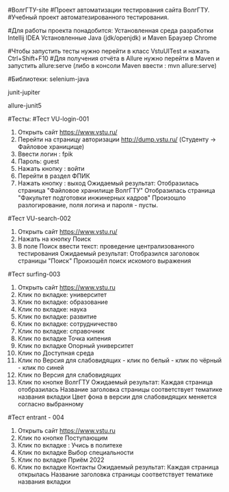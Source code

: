 #ВолгГТУ-site
#Проект автоматизации тестирования сайта ВолгГТУ.
#Учебный проект автоматезированного тестирования.

#Для работы проекта понадобится:
Установленная среда разработки Intellij IDEA
Установленные Java (jdk/openjdk) и Maven
Браузер Chrome

#Чтобы запустить тесты нужно перейти в класс VstuUITest и нажать Ctrl+Shift+F10
#Для получения отчёта в Allure нужно перейти в Maven и запустить allure:serve
(либо в консоли Maven ввести : mvn allure:serve)

#Библиотеки:
selenium-java

junit-jupiter

allure-junit5

#Тесты:
#Тест VU-login-001

1. Открыть сайт https://www.vstu.ru/
2. Перейти на страницу авторизации http://dump.vstu.ru/
   (Студенту -> Файловое храницище)
3. Ввести логин : fpik
4. Пароль: guest
5. Нажать кнопку : войти
6. Перейти в раздел ФПИК
7. Нажать кнопку : выход
      Ожидаемый результат:
      Отобразилась страница "Файловое хранилище ВолгГТУ"
      Отобразилась страница "Факультет подготовки инжинерных кадров"
      Произошло разлогирование, поля логина и пароля - пусты.

#Тест VU-search-002

1. Открыть сайт https://www.vstu.ru/
2. Нажать на кнопку Поиск
3. В поле Поиск ввести текст: проведение централизованного тестирования
      Ожидаемый результат:
      Отобразился заголовок страницы "Поиск"
      Произошёл поиск искомого выражения

#Тест surfing-003

1. Открыть сайт https://www.vstu.ru
2. Клик по вкладке: университет
3. Клик по вкладке: образование
4. Клик по вкладке: наука
5. Клик по вкладке: развитие
6. Клик по вкладке: сотрудничество
7. Клик по вкладке: справочник
8. Клик по вкладке Точка кипения
9. Клик по вкладке Опорный университет
10. Клик по Доступная среда
11. Клик по Версия для слабовидящих
         - клик по белый 
         - клик по чёрный
         - клик по синей 
12. Клик по Версия для слабовидящих
13. Клик по кнопке ВолгГТУ
       Ожидаемый результат:
       Каждая страница отобразилась
       Название заголовка страницы соответствует тематике названия вкладки
       Цвет фона в версии для слабовидящих меняется согласно выбранному

#Тест entrant - 004

1. Открыть сайт https://www.vstu.ru
2. Клик по кнопке Поступающим
3. Клик по вкладке : Учись в политехе
4. Клик по вкладке Выбор специальности
5. Клик по вкладке Приём 2022
6. Клик по вкладке Контакты
      Ожидаемый результат:
      Каждая страница открылась
      Название заголовка страницы соответствует тематике названия вкладки